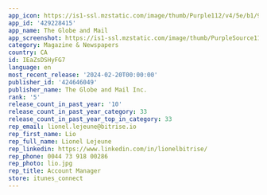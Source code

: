 ```yaml
---
app_icon: https://is1-ssl.mzstatic.com/image/thumb/Purple112/v4/5e/b1/9c/5eb19c07-49ff-971f-3d84-962f2d982906/AppIcon-0-0-1x_U007epad-0-10-0-85-220.png/1024x1024bb.png
app_id: '429228415'
app_name: The Globe and Mail
app_screenshot: https://is1-ssl.mzstatic.com/image/thumb/PurpleSource116/v4/b7/f3/c6/b7f3c638-34af-672f-b3d5-35b3ccdb7e00/a73df11f-1000-43ae-888b-49f0ffe00221_iPhone_6.5_01.png/1242x2688bb.png
category: Magazine & Newspapers
country: CA
id: IEaZsDSHyFG7
language: en
most_recent_release: '2024-02-20T00:00:00'
publisher_id: '424646049'
publisher_name: The Globe and Mail Inc.
rank: '5'
release_count_in_past_year: '10'
release_count_in_past_year_category: 33
release_count_in_past_year_top_in_category: 33
rep_email: lionel.lejeune@bitrise.io
rep_first_name: Lio
rep_full_name: Lionel Lejeune
rep_linkedin: https://www.linkedin.com/in/lionelbitrise/
rep_phone: 0044 73 918 00286
rep_photo: lio.jpg
rep_title: Account Manager
store: itunes_connect
---
```

